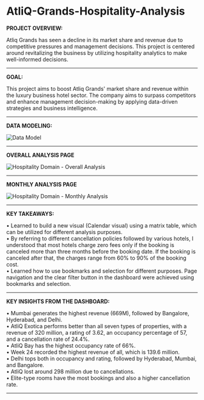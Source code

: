 # AtliQ-Grands-Hospitality-Analysis

**PROJECT OVERVIEW:**

Atliq Grands has seen a decline in its market share and revenue due to competitive pressures and management decisions. This project is centered around revitalizing the business by utilizing hospitality analytics to make well-informed decisions.

----------------------------------------------------------------------------------------------

**GOAL:**

This project aims to boost Atliq Grands' market share and revenue within the luxury business hotel sector. The company aims to surpass competitors and enhance management decision-making by applying data-driven strategies and business intelligence.

----------------------------------------------------------------------------------------------

**DATA MODELING:**

![Data Model](https://github.com/user-attachments/assets/5fc0a876-e06d-40e0-b9dd-ccebb2788b50)

----------------------------------------------------------------------------------------------

**OVERALL ANALYSIS PAGE**

![Hospitality Domain - Overall Analysis](https://github.com/user-attachments/assets/199f1222-70a5-49ec-97f8-7370a174536f)

----------------------------------------------------------------------------------------------

**MONTHLY ANALYSIS PAGE**

![Hospitality Domain - Monthly Analysis](https://github.com/user-attachments/assets/a29c657c-0917-4f43-b445-430afcc6eb45)

----------------------------------------------------------------------------------------------

**KEY TAKEAWAYS:**

•	Learned to build a new visual (Calendar visual) using a matrix table, which can be utilized for different analysis purposes.   
•	By referring to different cancellation policies followed by various hotels, I understood that most hotels charge zero fees only if the booking is canceled more than three months before the booking date. If the booking is canceled after that, the charges range from 60% to 90% of the booking cost.   
•	Learned how to use bookmarks and selection for different purposes. Page navigation and the clear filter button in the dashboard were achieved using bookmarks and selection.   

----------------------------------------------------------------------------------------------



**KEY INSIGHTS FROM THE DASHBOARD:**

•	Mumbai generates the highest revenue (669M), followed by Bangalore, Hyderabad, and Delhi.   
•	AtliQ Exotica performs better than all seven types of properties, with a revenue of 320 million, a rating of 3.62, an occupancy percentage of 57, and a cancellation rate of 24.4%.   
•	AtliQ Bay has the highest occupancy rate of 66%.   
•	Week 24 recorded the highest revenue of all, which is 139.6 million.   
•	Delhi tops both in occupancy and rating, followed by Hyderabad, Mumbai, and Bangalore.   
•	AtliQ lost around 298 million due to cancellations.   
•	Elite-type rooms have the most bookings and also a higher cancellation rate.   

----------------------------------------------------------------------------------------------






